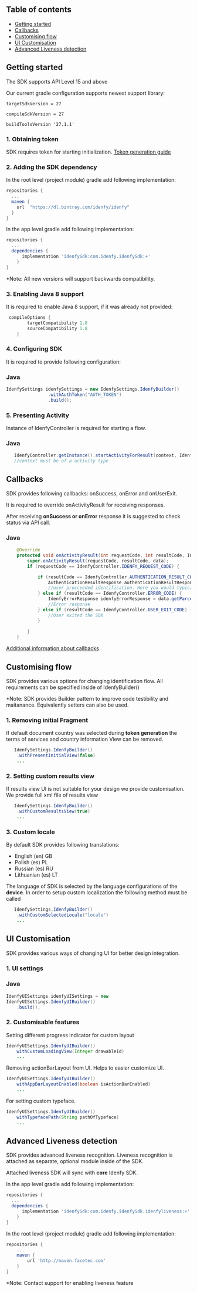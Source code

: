 ## Table of contents

*   [Getting started](#getting-started)
*   [Callbacks](#callbacks)
*   [Customising flow](#customising-flow)
*   [UI Customisation](#ui-customisation)
*   [Advanced Liveness detection](#advanced-liveness-detection)

## Getting started
The SDK supports API Level 15 and above

Our current gradle configuration supports newest support library:

`targetSdkVersion = 27`

`compileSdkVersion = 27`

`buildToolsVersion '27.1.1'`


### 1. Obtaining token
SDK requires token for starting initialization. [Token generation guide](https://github.com/idenfy/Documentation/blob/master/pages/GeneratingIdentificationToken.md)

### 2. Adding the SDK dependency
In the root level (project module) gradle add following implementation:

```gradle
repositories {
  ...
  maven {
    url  "https://dl.bintray.com/idenfy/idenfy"
  }
}
```
In the app level gradle add following implementation:
```gradle
repositories {
  ...
  dependencies {  
      implementation 'idenfySdk:com.idenfy.idenfySdk:+' 
    }
}
```
*Note: All new versions will support backwards compatibility.
### 3. Enabling Java 8 support
It is required to enable Java 8 support, if it was already not provided:
```gradle
 compileOptions {
        targetCompatibility 1.8
        sourceCompatibility 1.8
    }
```

### 4. Configuring SDK
It is required to provide following configuration:
### Java
```java
IdenfySettings idenfySettings = new IdenfySettings.IdenfyBuilder()
                .withAuthToken("AUTH_TOKEN")
                .build();
```


### 5. Presenting Activity
Instance of IdenfyController is required for starting a flow.

### Java
```java
   IdenfyController.getInstance().startActivityForResult(context, IdenfyController.IDENFY_REQUEST_CODE, idenfySettings);
   //context must be of a activity type
```
## Callbacks
SDK provides following callbacks: onSuccess, onError and onUserExit.

It is required to override onActivityResult for receiving responses.

After receiving **onSuccess or onError** response it is suggested to check status via API call.

### Java
```java
    @Override
    protected void onActivityResult(int requestCode, int resultCode, Intent data) {
        super.onActivityResult(requestCode, resultCode, data);
        if (requestCode == IdenfyController.IDENFY_REQUEST_CODE) {

            if (resultCode == IdenfyController.AUTHENTICATION_RESULT_CODE) {
                AuthenticationResultResponse authenticationResultResponse = data.getParcelableExtra(IdenfyController.ON_AUTHENTICATION_RESULT);
                //user procceeded identification. Here you would typically check for Identification status and check response using API call
            } else if (resultCode == IdenfyController.ERROR_CODE) {
                IdenfyErrorResponse idenfyErrorResponse = data.getParcelableExtra(IdenfyController.ON_ERROR);
                //Error response
            } else if (resultCode == IdenfyController.USER_EXIT_CODE) {
                //User exited the SDK
            }
            
        }
    }
```


[Additional information about callbacks](https://github.com/idenfy/Documentation/blob/master/pages/StandardErrorMessages.md)

## Customising flow
 SDK provides various options for changing identification flow. All requirements can be specified inside of IdenfyBuilder()
 
 *Note: SDK provides Builder pattern to improve code testibility and maitanance. Equivalently setters can also be used.
 
 ### 1. Removing initial Fragment

If default document country was selected during **token generation** the terms of services and country information View can be removed.
```java
   IdenfySettings.IdenfyBuilder()
    .withPresentInitialView(false)
    ...
```

### 2. Setting custom results view

If results view UI is not suitable for your design we provide customisation. We provide full xml file of results view
```java
   IdenfySettings.IdenfyBuilder()
    .withCustomResultsView(true)
    ...
```

### 3. Custom locale

 By default SDK provides following translations:

 - English (en) GB
 - Polish (es) PL
 - Russian (es) RU
 - Lithuanian (es) LT

The language of SDK is selected by the language configurations of the **device**. In order to setup custom localization the following method must be called
```java
   IdenfySettings.IdenfyBuilder()
    .withCustomSelectedLocale("locale")
    ...
```
## UI Customisation

SDK provides various ways of changing UI for better design integration.
 ### 1. UI settings

### Java
```java
IdenfyUISettings idenfyUISettings = new 
IdenfyUISettings.IdenfyUIBuilder()
    .build();
```
 ### 2. Customisable features
 Setting different progress indicator for custom layout
```java
IdenfyUISettings.IdenfyUIBuilder()
    withCustomLoadingView(Integer drawableId)
    ...
```
Removing actionBarLayout from UI. Helps to easier customize UI.
```java
IdenfyUISettings.IdenfyUIBuilder()
    withAppBarLayoutEnabled(boolean isActionBarEnabled)
    ...
```

For setting custom typeface.
```java
IdenfyUISettings.IdenfyUIBuilder()
    withTypefacePath(String pathOfTypeface)
    ...
```

 ## Advanced Liveness detection
SDK provides advanced liveness recognition. Liveness recognition is attached as separate, optional module inside of the SDK. 
 
Attached liveness SDK will sync with **core** Idenfy SDK.

In the app level gradle add following implementation:
```gradle
repositories {
  ...
  dependencies {  
      implementation 'idenfySdk:com.idenfy.idenfySdk.idenfyliveness:+' 
    }
}
```

In the root level (project module) gradle add following implementation:

```gradle
repositories {
    ...
    maven {
        url 'http://maven.facetec.com'
    }
}
```
 
*Note: Contact support for enabling liveness feature






